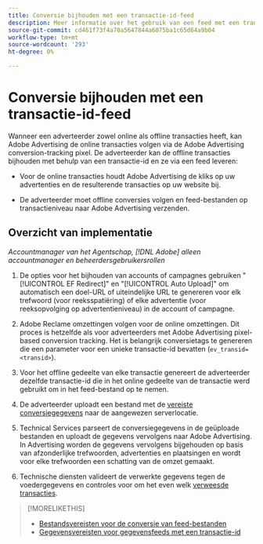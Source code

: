 ```yaml
---
title: Conversie bijhouden met een transactie-id-feed
description: Meer informatie over het gebruik van een feed met een transactie-id voor het bijhouden van gegevens voor conversie.
source-git-commit: cd461f73f4a70a5647844a6075ba1c65d64a9b04
workflow-type: tm+mt
source-wordcount: '293'
ht-degree: 0%

---
```


# Conversie bijhouden met een transactie-id-feed

Wanneer een adverteerder zowel online als offline transacties heeft, kan Adobe Advertising de online transacties volgen via de Adobe Advertising conversion-tracking pixel. De adverteerder kan de offline transacties bijhouden met behulp van een transactie-id en ze via een feed leveren:

* Voor de online transacties houdt Adobe Advertising de kliks op uw advertenties en de resulterende transacties op uw website bij.

* De adverteerder moet offline conversies volgen en feed-bestanden op transactieniveau naar Adobe Advertising verzenden.

## Overzicht van implementatie

*Accountmanager van het Agentschap, [!DNL Adobe] alleen accountmanager en beheerdersgebruikersrollen*

1. De opties voor het bijhouden van accounts of campagnes gebruiken &quot;[!UICONTROL EF Redirect]&quot; en &quot;[!UICONTROL Auto Upload]&quot; om automatisch een doel-URL of uiteindelijke URL te genereren voor elk trefwoord (voor reeksspatiëring) of elke advertentie (voor reeksopvolging op advertentieniveau) in de account of campagne.

1. Adobe Reclame omzettingen volgen voor de online omzettingen. Dit proces is hetzelfde als voor adverteerders met Adobe Advertising pixel-based conversion tracking. Het is belangrijk conversietags te genereren die een parameter voor een unieke transactie-id bevatten (`ev_transid=<transid>`).

1. Voor het offline gedeelte van elke transactie genereert de adverteerder dezelfde transactie-id die in het online gedeelte van de transactie werd gebruikt om in het feed-bestand op te nemen.

1. De adverteerder uploadt een bestand met de [vereiste conversiegegevens](/help/search-social-commerce/tracking/feed-transaction-id-data-requirements.md) naar de aangewezen serverlocatie.

1. Technical Services parseert de conversiegegevens in de geüploade bestanden en uploadt de gegevens vervolgens naar Adobe Advertising. In Advertising worden de gegevens vervolgens bijgehouden op basis van afzonderlijke trefwoorden, advertenties en plaatsingen en wordt voor elke trefwoorden een schatting van de omzet gemaakt.

1. Technische diensten valideert de verwerkte gegevens tegen de voedergegevens en controles voor om het even welk [verweesde transacties](/help/search-social-commerce/glossary.md#o-p).

>[!MORELIKETHIS]
>
>* [Bestandsvereisten voor de conversie van feed-bestanden](feed-file-requirements.md)
>* [Gegevensvereisten voor gegevensfeeds met een transactie-id](/help/search-social-commerce/tracking/feed-transaction-id-data-requirements.md)

